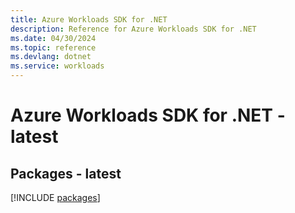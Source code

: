 ```yaml
---
title: Azure Workloads SDK for .NET
description: Reference for Azure Workloads SDK for .NET
ms.date: 04/30/2024
ms.topic: reference
ms.devlang: dotnet
ms.service: workloads
---
```

# Azure Workloads SDK for .NET - latest
## Packages - latest
[!INCLUDE [packages](workloads-index.md)]